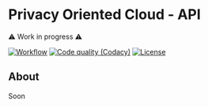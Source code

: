 # Privacy Oriented Cloud - API

:warning: Work in progress :warning:

[![Workflow](https://img.shields.io/github/workflow/status/PrivacyOrientedCloud/api/Test/master?style=for-the-badge)](#)
[![Code quality (Codacy)](https://img.shields.io/codacy/grade/b9c53e4f0f224c7f84d4d8f267c75dbb?style=for-the-badge)](https://app.codacy.com/gh/PrivacyOrientedCloud/api/dashboard)
[![License](https://img.shields.io/github/license/PrivacyOrientedCloud/api?style=for-the-badge)](https://github.com/PrivacyOrientedCloud/api/blob/master/LICENSE)

## About

Soon
